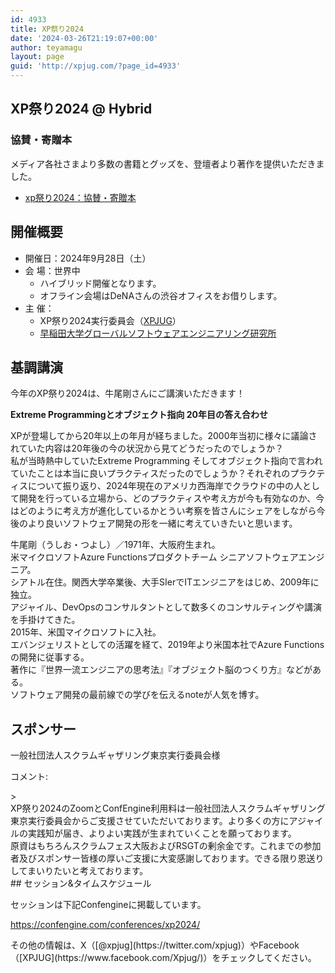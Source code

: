 ```yaml
---
id: 4933
title: XP祭り2024
date: '2024-03-26T21:19:07+00:00'
author: teyamagu
layout: page
guid: 'http://xpjug.com/?page_id=4933'
---
```


## XP祭り2024 @ Hybrid

### 協賛・寄贈本

メディア各社さまより多数の書籍とグッズを、登壇者より著作を提供いただきました。

- [xp祭り2024：協賛・寄贈本](https://xpjug.com/2024-sponsor-presentation)

## 開催概要

- 開催日：2024年9月28日（土）
- 会 場：世界中 
    - ハイブリッド開催となります。
    - オフライン会場はDeNAさんの渋谷オフィスをお借りします。
- 主 催： 
    - XP祭り2024実行委員会（[XPJUG](http://xpjug.com/about/)）
    - [早稲田大学グローバルソフトウェアエンジニアリング研究所](https://www.waseda.jp/inst/gcs/institutes-2/globalsoftware/)

## 基調講演

今年のXP祭り2024は、牛尾剛さんにご講演いただきます！

**Extreme Programmingとオブジェクト指向 20年目の答え合わせ**

XPが登場してから20年以上の年月が経ちました。2000年当初に様々に議論されていた内容は20年後の今の状況から見てどうだったのでしょうか？  
私が当時熱中していたExtreme Programming そしてオブジェクト指向で言われていたことは本当に良いプラクティスだったのでしょうか？それぞれのプラクティスについて振り返り、2024年現在のアメリカ西海岸でクラウドの中の人として開発を行っている立場から、どのプラクティスや考え方が今も有効なのか、今はどのように考え方が進化しているかとうい考察を皆さんにシェアをしながら今後のより良いソフトウェア開発の形を一緒に考えていきたいと思います。

牛尾剛（うしお・つよし）／1971年、大阪府生まれ。  
米マイクロソフトAzure Functionsプロダクトチーム シニアソフトウェアエンジニア。  
シアトル在住。関西大学卒業後、大手SIerでITエンジニアをはじめ、2009年に独立。  
アジャイル、DevOpsのコンサルタントとして数多くのコンサルティングや講演を手掛けてきた。  
2015年、米国マイクロソフトに入社。  
エバンジェリストとしての活躍を経て、2019年より米国本社でAzure Functionsの開発に従事する。  
著作に『世界一流エンジニアの思考法』『オブジェクト脳のつくり方』などがある。  
ソフトウェア開発の最前線での学びを伝えるnoteが人気を博す。

## スポンサー

<span style="font-weight: 400;">一般社団法人スクラムギャザリング東京実行委員会様</span>

コメント:

<div class="kvgmc6g5 cxmmr5t8 oygrvhab hcukyx3x c1et5uql ii04i59q">> <div dir="auto">XP祭り2024のZoomとConfEngine利用料は一般社団法人スクラムギャザリング東京実行委員会からご支援させていただいております。より多くの方にアジャイルの実践知が届き、よりよい実践が生まれていくことを願っております。</div><div dir="auto">原資はもちろんスクラムフェス大阪およびRSGTの剰余金です。これまでの参加者及びスポンサー皆様の厚いご支援に大変感謝しております。できる限り恩送りしてまいりたいと考えております。</div>

<div dir="auto">## セッション&amp;タイムスケジュール

セッションは下記Confengineに掲載しています。

<https://confengine.com/conferences/xp2024/>

</div></div>その他の情報は、X（[@xpjug](https://twitter.com/xpjug)）やFacebook（[XPJUG](https://www.facebook.com/Xpjug/)）をチェックしてください。